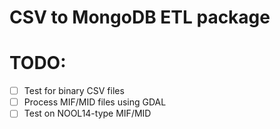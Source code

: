 # CSV to MongoDB ETL package

# TODO:
- [ ] Test for binary CSV files
- [ ] Process MIF/MID files using GDAL
- [ ] Test on NOOL14-type MIF/MID